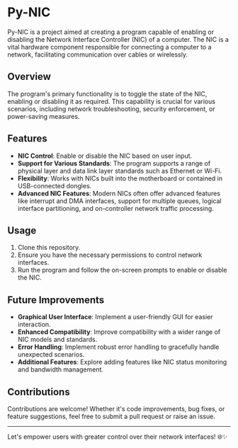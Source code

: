 # Py-NIC

Py-NIC is a project aimed at creating a program capable of enabling or disabling the Network Interface Controller (NIC) of a computer. The NIC is a vital hardware component responsible for connecting a computer to a network, facilitating communication over cables or wirelessly.

## Overview

The program's primary functionality is to toggle the state of the NIC, enabling or disabling it as required. This capability is crucial for various scenarios, including network troubleshooting, security enforcement, or power-saving measures.

## Features

- **NIC Control**: Enable or disable the NIC based on user input.
- **Support for Various Standards**: The program supports a range of physical layer and data link layer standards such as Ethernet or Wi-Fi.
- **Flexibility**: Works with NICs built into the motherboard or contained in USB-connected dongles.
- **Advanced NIC Features**: Modern NICs often offer advanced features like interrupt and DMA interfaces, support for multiple queues, logical interface partitioning, and on-controller network traffic processing.

## Usage

1. Clone this repository.
2. Ensure you have the necessary permissions to control network interfaces.
3. Run the program and follow the on-screen prompts to enable or disable the NIC.

## Future Improvements

- **Graphical User Interface**: Implement a user-friendly GUI for easier interaction.
- **Enhanced Compatibility**: Improve compatibility with a wider range of NIC models and standards.
- **Error Handling**: Implement robust error handling to gracefully handle unexpected scenarios.
- **Additional Features**: Explore adding features like NIC status monitoring and bandwidth management.

## Contributions

Contributions are welcome! Whether it's code improvements, bug fixes, or feature suggestions, feel free to submit a pull request or raise an issue.

---

Let's empower users with greater control over their network interfaces! 🌐✨